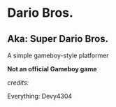 # Dario Bros.
## Aka: Super Dario Bros. ##

A simple gameboy-style platformer

**Not an official Gameboy game**

*credits:*

Everything: Devy4304
